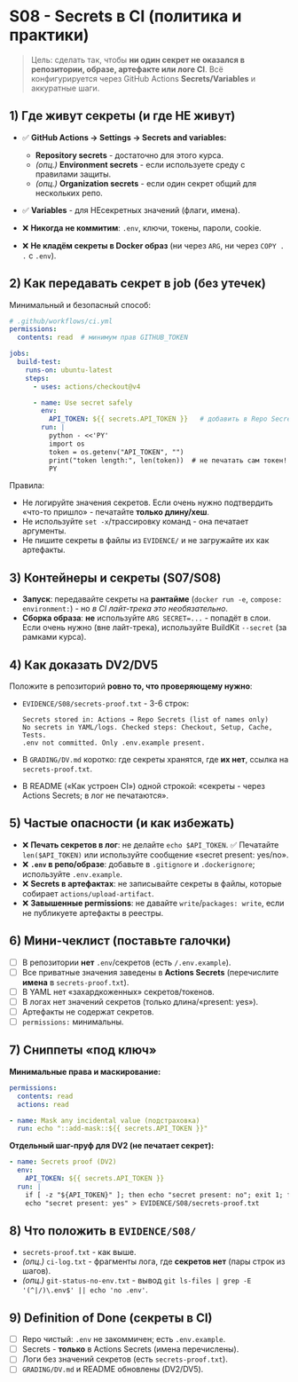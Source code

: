 # S08 - Secrets в CI (политика и практики)

> Цель: сделать так, чтобы **ни один секрет не оказался в репозитории, образе, артефакте или логе CI**. Всё конфигурируется через GitHub Actions **Secrets/Variables** и аккуратные шаги.

## 1) Где живут секреты (и где НЕ живут)

* ✅ **GitHub Actions → Settings → Secrets and variables:**

  * **Repository secrets** - достаточно для этого курса.
  * *(опц.)* **Environment secrets** - если используете среду с правилами защиты.
  * *(опц.)* **Organization secrets** - если один секрет общий для нескольких репо.
* ✅ **Variables** - для НЕсекретных значений (флаги, имена).
* ❌ **Никогда не коммитим**: `.env`, ключи, токены, пароли, cookie.
* ❌ **Не кладём секреты в Docker образ** (ни через `ARG`, ни через `COPY . .` с `.env`).

## 2) Как передавать секрет в job (без утечек)

Минимальный и безопасный способ:

```yaml
# .github/workflows/ci.yml
permissions:
  contents: read  # минимум прав GITHUB_TOKEN

jobs:
  build-test:
    runs-on: ubuntu-latest
    steps:
      - uses: actions/checkout@v4

      - name: Use secret safely
        env:
          API_TOKEN: ${{ secrets.API_TOKEN }}   # добавить в Repo Secrets
        run: |
          python - <<'PY'
          import os
          token = os.getenv("API_TOKEN", "")
          print("token length:", len(token))  # не печатать сам токен!
          PY
```

Правила:

* Не логируйте значения секретов. Если очень нужно подтвердить «что-то пришло» - печатайте **только длину/хеш**.
* Не используйте `set -x`/трассировку команд - она печатает аргументы.
* Не пишите секреты в файлы из `EVIDENCE/` и не загружайте их как артефакты.

## 3) Контейнеры и секреты (S07/S08)

* **Запуск**: передавайте секреты на **рантайме** (`docker run -e`, `compose: environment:`) - но *в CI лайт-трека это необязательно*.
* **Сборка образа**: **не** используйте `ARG SECRET=...` - попадёт в слои. Если очень нужно (вне лайт-трека), используйте BuildKit `--secret` (за рамками курса).

## 4) Как доказать DV2/DV5

Положите в репозиторий **ровно то, что проверяющему нужно**:

* `EVIDENCE/S08/secrets-proof.txt` - 3-6 строк:

  ```text
  Secrets stored in: Actions → Repo Secrets (list of names only)
  No secrets in YAML/logs. Checked steps: Checkout, Setup, Cache, Tests.
  .env not committed. Only .env.example present.
  ```

* В `GRADING/DV.md` коротко: где секреты хранятся, где **их нет**, ссылка на `secrets-proof.txt`.
* В README («Как устроен CI») одной строкой: «секреты - через Actions Secrets; в лог не печатаются».

## 5) Частые опасности (и как избежать)

* ❌ **Печать секретов в лог**: не делайте `echo $API_TOKEN`.
  ✅ Печатайте `len($API_TOKEN)` или используйте сообщение «secret present: yes/no».
* ❌ **`.env` в репо/образе**: добавьте в `.gitignore` и `.dockerignore`; используйте `.env.example`.
* ❌ **Secrets в артефактах**: не записывайте секреты в файлы, которые собирает `actions/upload-artifact`.
* ❌ **Завышенные permissions**: не давайте `write`/`packages: write`, если не публикуете артефакты в реестры.

## 6) Мини-чеклист (поставьте галочки)

* [ ] В репозитории **нет** `.env`/секретов (есть `/.env.example`).
* [ ] Все приватные значения заведены в **Actions Secrets** (перечислите **имена** в `secrets-proof.txt`).
* [ ] В YAML нет «захардкоженных» секретов/токенов.
* [ ] В логах нет значений секретов (только длина/«present: yes»).
* [ ] Артефакты не содержат секретов.
* [ ] `permissions:` минимальны.

## 7) Сниппеты «под ключ»

**Минимальные права и маскирование:**

```yaml
permissions:
  contents: read
  actions: read

- name: Mask any incidental value (подстраховка)
  run: echo "::add-mask::${{ secrets.API_TOKEN }}"
```

**Отдельный шаг-пруф для DV2 (не печатает секрет):**

```yaml
- name: Secrets proof (DV2)
  env:
    API_TOKEN: ${{ secrets.API_TOKEN }}
  run: |
    if [ -z "${API_TOKEN}" ]; then echo "secret present: no"; exit 1; fi
    echo "secret present: yes" > EVIDENCE/S08/secrets-proof.txt
```

## 8) Что положить в `EVIDENCE/S08/`

* `secrets-proof.txt` - как выше.
* *(опц.)* `ci-log.txt` - фрагменты лога, где **секретов нет** (пары строк из шагов).
* *(опц.)* `git-status-no-env.txt` - вывод `git ls-files | grep -E '(^|/)\.env$' || echo 'no .env'`.

## 9) Definition of Done (секреты в CI)

* [ ] Repo чистый: `.env` не закоммичен; есть `.env.example`.
* [ ] Secrets - **только** в Actions Secrets (имена перечислены).
* [ ] Логи без значений секретов (есть `secrets-proof.txt`).
* [ ] `GRADING/DV.md` и README обновлены (DV2/DV5).
